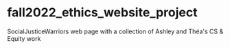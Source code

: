 # fall2022_ethics_website_project
SocialJusticeWarriors web page with a collection of Ashley and Théa's CS &amp; Equity work
